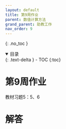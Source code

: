```yaml
---
layout: default
title: 第9周作业
parent: 数值计算方法
grand_parent: 助教工作
nav_order: 9
---
```


{: .no_toc }

<details open markdown="block">
  <summary>
    目录
  </summary>
  {: .text-delta }
- TOC
{:toc}
</details>

# 第9周作业

教材习题5：5、6

# 解答










